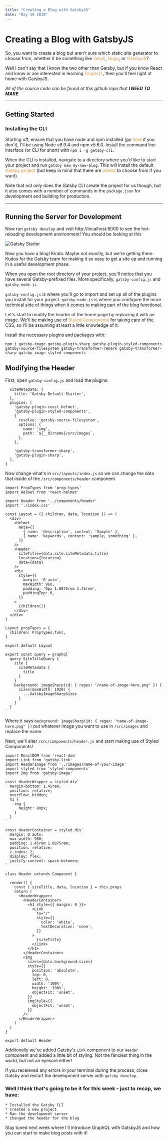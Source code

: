 ```yaml
---
title: "Creating a Blog with GatsbyJS"
date: "May 19 2018"
---
```


<style>
  a {
    color: rgb(221, 153, 63);
    text-decoration: none;
    position: relative;
  }

  a:before {
  content: "";
  position: absolute;
  width: 100%;
  height: 2px;
  bottom: 0;
  left: 0;
  background-color: rgb(221, 153,53);
  visibility: hidden;
  -webkit-transform: scaleX(0);
  transform: scaleX(0);
  -webkit-transition: all 0.3s ease-in-out 0s;
  transition: all 0.3s ease-in-out 0s;
  margin: 0 0 -2px 0;
}

a:hover:before {
  visibility: visible;
  -webkit-transform: scaleX(1);
  transform: scaleX(1);
}
</style>

<!-- end -->

# Creating a Blog with GatsbyJS

So, you want to create a blog but aren't sure which static site generator to choose from, whether it be something like [Jekyll](https://jekyllrb.com/), [Hugo](https://gohugo.io/), or [GatsbyJS](https://www.gatsbyjs.org/)?

Well I can't say that I know the two other than Gatsby, but if you know React and know or are interested in learning [GraphQL](https://dev-blog.apollodata.com/graphql-vs-rest-5d425123e34b), then you'll feel right at home with GatsbyJS.

_All of the source code can be found at this github repo that **I NEED TO MAKE**_

---

## Getting Started

### Installing the CLI

Starting off, ensure that you have node and npm installed (go [here](https://www.npmjs.com/get-npm) if you don't), I'll be using Node v8.9.4 and npm v5.6.0. Install the command line interface (or CLI for short) with `npm i -g gatsby-cli`.

When the CLI is installed, navigate to a directory where you'd like to start your project and run `gatsby new my-new-blog`. This will install the default [Gatsby project](https://github.com/gatsbyjs/gatsby-starter-default) (but keep in mind that there are [others](https://www.gatsbyjs.org/docs/gatsby-starters/) to choose from if you want).

Note that not only does the Gatsby CLI create the project for us though, but it also comes with a number of commands in the `package.json` for development and building for production.

---

## Running the Server for Development

Now run `gatsby develop` and visit [http://localhost:8000]() to see the hot-reloading development environment! You should be looking at this

![Gatsby Starter](https://i.imgur.com/ZXcyiMY.png)

Now you have a blog! Kinda. Maybe not exactly, but we're getting there. Kudos for the Gatsby team for making it so easy to get a site up and running in a useful development phase.

When you open the root directory of your project, you'll notice that you have several Gatsby-prefixed files. More specifically, `gatsby-config.js` and `gatsby-node.js`.

`gatsby-config.js` is where you'll go to import and set up all of the plugins you install for your project. `gatsby-node.js` is where you configure the more technical side of things when it comes to making part of the blog functional.

Let's start to modify the header of the home page by replacing it with an image. We'll be making use of [Styled Components](https://www.styled-components.com/) for taking care of the CSS, so I'll be assuming at least a little knowledge of it.

Install the necessary plugins and packages with:

    npm i gatsby-image gatsby-plugin-sharp gatsby-plugin-styled-components gatsby-source-filesystem gatsby-transformer-remark gatsby-transformer-sharp gatsby-image styled-components

## Modifying the Header

First, open `gatsby-config.js` and load the plugins:

```module.exports = {
  siteMetadata: {
    title: 'Gatsby Default Starter',
  },
  plugins: [
    'gatsby-plugin-react-helmet',
    'gatsby-plugin-styled-components',
    {
      resolve: 'gatsby-source-filesystem',
      options: {
        name: 'img',
        path: `${__dirname}/src/images`,
      },
    },

    'gatsby-transformer-sharp',
    'gatsby-plugin-sharp',
  ],
}
```

Now change what's in `src/layouts/index.js` so we can change the data that inside of the `/src/components/header` component

```import React from 'react'
import PropTypes from 'prop-types'
import Helmet from 'react-helmet'

import Header from '../components/header'
import './index.css'

const Layout = ({ children, data, location }) => (
  <div>
    <Helmet
      meta={[
        { name: 'description', content: 'Sample' },
        { name: 'keywords', content: 'sample, something' },
      ]}
    />
    <Header
      siteTitle={data.site.siteMetadata.title}
      location={location}
      data={data}
    />
    <div
      style={{
        margin: '0 auto',
        maxWidth: 960,
        padding: '0px 1.0875rem 1.45rem',
        paddingTop: 0,
      }}
    >
      {children()}
    </div>
  </div>
)

Layout.propTypes = {
  children: PropTypes.func,
}

export default Layout

export const query = graphql`
  query SiteTitleQuery {
    site {
      siteMetadata {
        title
      }
    }
    background: imageSharp(id: { regex: "/name-of-image-here.png" }) {
      sizes(maxWidth: 1920) {
        ...GatsbyImageSharpSizes
      }
    }
  }
`
```

Where it says `background: imageSharp(id: { regex: "name-of-image-here.png" })` put whatever image you want to use in `/src/images` and replace the name.

Next, we'll alter `/src/components/header.js` and start making use of Styled Components!

```import React, { Component } from 'react'
import ReactDOM from 'react-dom'
import Link from 'gatsby-link'
import HeaderImage from '../images/name-of-your-image'
import styled from 'styled-components'
import Img from 'gatsby-image'

const HeaderWrapper = styled.div`
  margin-bottom: 1.45rem;
  position: relative;
  overflow: hidden;
  h1 {
    img {
      height: 80px;
    }
  }
`

const HeaderContainer = styled.div`
  margin: 0 auto;
  max-width: 960;
  padding: 1.45rem 1.0875rem;
  position: relative;
  z-index: 2;
  display: flex;
  justify-content: space-between;
`

class Header extends Component {

  render() {
    const { siteTitle, data, location } = this.props
    return (
      <HeaderWrapper>
        <HeaderContainer>
          <h1 style={{ margin: 0 }}>
            <Link
              to="/"
              style={{
                color: 'white',
                textDecoration: 'none',
              }}
            >
              {siteTitle}
            </Link>
          </h1>
        </HeaderContainer>
        <Img
          sizes={data.background.sizes}
          style={{
            position: 'absolute',
            top: 0,
            left: 0,
            width: '100%',
            height: '100%',
            objectFit: 'unset',
          }}
          imgStyle={{
            objectFit: 'unset',
          }}
        />
      </HeaderWrapper>
    )
  }
}

export default Header
```

Additonally we've added Gatsby's `Link` component to our `Header` component and added a little bit of styling. Not the fanciest thing in the world, but not an eyesore either!

If you receieved any errors in your terminal during the process, close Gatsby and restart the development server with `gatsby develop`.

### Well I think that's going to be it for this week - just to recap, we have:

    * Installed the Gatsby CLI
    * Created a new project
    * Ran the development server
    * Changed the header for the blog

Stay tuned next week where I'll introduce GraphQL with GatsbyJS and how you can start to make blog posts with it!
